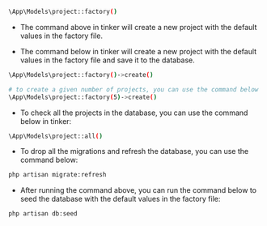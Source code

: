 
```bash
\App\Models\project::factory() 
```
- The command above in tinker will create a new project with the default values in the factory file.


- The command below in tinker will create a new project with the default values in the factory file and save it to the database.

```bash
\App\Models\project::factory()->create() 

# to create a given number of projects, you can use the command below
\App\Models\project::factory(5)->create()
```

- To check all the projects in the database, you can use the command below in tinker:
```bash
\App\Models\project::all()
```

- To drop all the migrations and refresh the database, you can use the command below:
```bash
php artisan migrate:refresh
```
- After running the command above, you can run the command below to seed the database with the default values in the factory file:
```bash
php artisan db:seed
```

